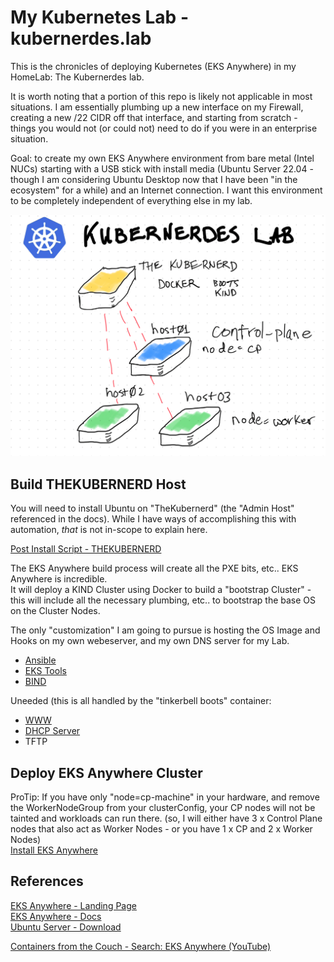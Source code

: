 # My Kubernetes Lab - kubernerdes.lab 

This is the chronicles of deploying Kubernetes (EKS Anywhere) in my HomeLab: The Kubernerdes lab.

It is worth noting that a portion of this repo is likely not applicable in most situations.  I am essentially plumbing up a new interface on my Firewall, creating a new /22 CIDR off that interface, and starting from scratch - things you would not (or could not) need to do if you were in an enterprise situation.

Goal:  to create my own EKS Anywhere environment from bare metal (Intel NUCs) starting with a USB stick with install media (Ubuntu Server 22.04 - though I am considering Ubuntu Desktop now that I have been "in the ecosystem" for a while) and an Internet connection.  I want this environment to be completely independent of everything else in my lab. 

![Kubernerdes Lab](Images/KubernerdesLab.png)

## Build THEKUBERNERD Host
You will need to install Ubuntu on "TheKubernerd" (the "Admin Host" referenced in the docs).  While I have ways of accomplishing this with automation, *that* is not in-scope to explain here.

[Post Install Script - THEKUBERNERD](Scripts/00_Post_Install_THEKUBERNERD.sh)

The EKS Anywhere build process will create all the PXE bits, etc..  EKS Anywhere is incredible.  
It will deploy a KIND Cluster using Docker to build a "bootstrap Cluster" - this will include all the necessary plumbing, etc.. to bootstrap the base OS on the Cluster Nodes.

The only "customization" I am going to pursue is hosting the OS Image and Hooks on my own webeserver, and my own DNS server for my Lab.    
* [Ansible](Scripts/10_Install_Ansible.sh)
* [EKS Tools](Scripts/11_Install_EKS_Tools.sh)
* [BIND](Scripts/15_Install_BIND9.sh)

Uneeded (this is all handled by the "tinkerbell boots" container:  
* [WWW](Scripts/Install_HTTP_Server.sh)
* [DHCP Server](Scripts/Install_DHCP_Server.sh)
* TFTP

## Deploy EKS Anywhere Cluster
ProTip:  If you have only "node=cp-machine" in your hardware, and remove the WorkerNodeGroup from your clusterConfig, your CP nodes will not be tainted and workloads can run there.  (so, I will either have 3 x Control Plane nodes that also act as Worker Nodes - or you have 1 x CP and 2 x Worker Nodes)  
[Install EKS Anywhere](Scripts/50_Install_EKS_Anywhere.sh)

## References
[EKS Anywhere - Landing Page](https://anywhere.eks.amazonaws.com/)  
[EKS Anywhere - Docs](https://anywhere.eks.amazonaws.com/docs/)  
[Ubuntu Server - Download](https://ubuntu.com/download/server)  

[Containers from the Couch - Search: EKS Anywhere (YouTube)](https://www.youtube.com/@ContainersfromtheCouch/search?query=eks%20anywhere)

